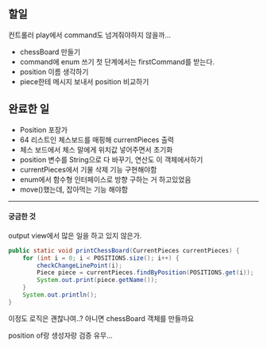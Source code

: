 ## 할일
컨트롤러 play에서 command도 넘겨줘야하지 않을까... 

* chessBoard 만들기
* command에 enum 쓰기
첫 단계에서는 firstCommand를 받는다.
* position 이름 생각하기
* piece한테 메시지 보내서 position 비교하기

## 완료한 일
* Position 포장가
* 64 리스트인 체스보드를 매핑해 currentPieces 출력
* 체스 보드에서 체스 말에게 위치값 넣어주면서 초기화
* position 변수를 String으로 다 바꾸기, 연산도 이 객체에서하기
* currentPieces에서 기물 삭제 기능 구현해야함 
* enum에서 함수형 인터페이스로 방향 구하는 거 하고있었음
* move()했는데, 잡아먹는 기능 해야함

---
#### 궁금한 것
output view에서 많은 일을 하고 있지 않은가.
``` java
public static void printChessBoard(CurrentPieces currentPieces) {
    for (int i = 0; i < POSITIONS.size(); i++) {
        checkChangeLinePoint(i);
        Piece piece = currentPieces.findByPosition(POSITIONS.get(i));
        System.out.print(piece.getName());
    }
    System.out.println();
}
```
이정도 로직은 괜찮나여..?
아니면 chessBoard 객체를 만들까요

position of랑 생성자랑 검증 유무...